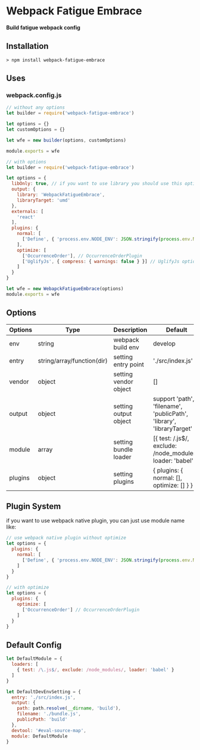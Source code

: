# Webpack Fatigue Embrace

**Build fatigue webpack config**

## Installation

```command
> npm install webpack-fatigue-embrace
```

## Uses

### webpack.config.js

```javascript
// without any options
let builder = require('webpack-fatigue-embrace')

let options = {}
let customOptions = {}

let wfe = new builder(options, customOptions)

module.exports = wfe
```

```javascript
// with options
let builder = require('webpack-fatigue-embrace')

let options = {
  libOnly: true, // if you want to use library you should use this options
  output: {
    library: 'WebpackFatigueEmbrace',
    libraryTarget: 'umd'
  },
  externals: [
    'react'
  ],
  plugins: {
    normal: [
      ['Define', { 'process.env.NODE_ENV': JSON.stringify(process.env.NODE_ENV) }] // DefinePlugin
    ],
    optimize: [
      ['OccurrenceOrder'], // OccurrenceOrderPlugin
      ['UglifyJs', { compress: { warnings: false } }] // UglifyJs options
    ]
  }
}

let wfe = new WebapckFatigueEmbrace(options)
module.exports = wfe
```

## Options

|    Options    | Type |          Description          | Default | Done |
| -------------  | ---- |          -----------          | ------- | ---- |
|env|string|webpack build env|develop|Done|
|entry|string/array/function(dir)|setting entry point|'./src/index.js'|Done|
|vendor|object|setting vendor object|[]|Done|
|output|object|setting output object|support 'path', 'filename', 'publicPath', 'library', 'libraryTarget'|Done|
|module|array|setting bundle loader|[{ test: /\.js$/, exclude: /node_modules/, loader: 'babel' }]|Done|
|plugins|object|setting plugins|{ plugins: { normal: [], optimize: [] } }|Done|

## Plugin System

if you want to use webpack native plugin, you can just use module name like:

```javascript
// use webpack native plugin without optimize
let options = {
  plugins: {
    normal: [
      ['Define', { 'process.env.NODE_ENV': JSON.stringify(process.env.NODE_ENV) }] // DefinePlugin
    ]
  }
}

// with optimize
let options = {
  plugins: {
    optimize: [
      ['OccurrenceOrder'] // OccurrenceOrderPlugin
    ]
  }
}
```

## Default Config

```javascript
let DefaultModule = {
  loaders: [
    { test: /\.js$/, exclude: /node_modules/, loader: 'babel' }
  ]
}

let DefaultDevEnvSetting = {
  entry: './src/index.js',
  output: {
    path: path.resolve(__dirname, 'build'),
    filename: './bundle.js',
    publicPath: 'build'
  },
  devtool: '#eval-source-map',
  module: DefaultModule
}
```
